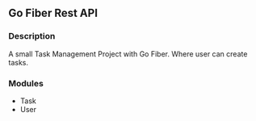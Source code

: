## Go Fiber Rest API

### Description
A small Task Management Project with Go Fiber. Where user can create tasks.

### Modules
- Task
- User
